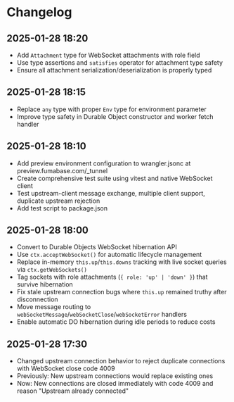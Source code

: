 # Changelog

## 2025-01-28 18:20

- Add `Attachment` type for WebSocket attachments with role field
- Use type assertions and `satisfies` operator for attachment type safety
- Ensure all attachment serialization/deserialization is properly typed

## 2025-01-28 18:15

- Replace `any` type with proper `Env` type for environment parameter
- Improve type safety in Durable Object constructor and worker fetch handler

## 2025-01-28 18:10

- Add preview environment configuration to wrangler.jsonc at preview.fumabase.com/_tunnel
- Create comprehensive test suite using vitest and native WebSocket client
- Test upstream-client message exchange, multiple client support, duplicate upstream rejection
- Add test script to package.json

## 2025-01-28 18:00

- Convert to Durable Objects WebSocket hibernation API
- Use `ctx.acceptWebSocket()` for automatic lifecycle management
- Replace in-memory `this.up`/`this.downs` tracking with live socket queries via `ctx.getWebSockets()`
- Tag sockets with role attachments (`{ role: 'up' | 'down' }`) that survive hibernation
- Fix stale upstream connection bugs where `this.up` remained truthy after disconnection
- Move message routing to `webSocketMessage`/`webSocketClose`/`webSocketError` handlers
- Enable automatic DO hibernation during idle periods to reduce costs

## 2025-01-28 17:30

- Changed upstream connection behavior to reject duplicate connections with WebSocket close code 4009
- Previously: New upstream connections would replace existing ones
- Now: New connections are closed immediately with code 4009 and reason "Upstream already connected"